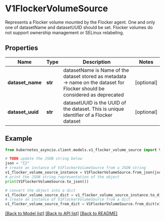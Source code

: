 # V1FlockerVolumeSource

Represents a Flocker volume mounted by the Flocker agent. One and only one of datasetName and datasetUUID should be set. Flocker volumes do not support ownership management or SELinux relabeling.

## Properties

Name | Type | Description | Notes
------------ | ------------- | ------------- | -------------
**dataset_name** | **str** | datasetName is Name of the dataset stored as metadata -&gt; name on the dataset for Flocker should be considered as deprecated | [optional] 
**dataset_uuid** | **str** | datasetUUID is the UUID of the dataset. This is unique identifier of a Flocker dataset | [optional] 

## Example

```python
from kubernetes_asyncio.client.models.v1_flocker_volume_source import V1FlockerVolumeSource

# TODO update the JSON string below
json = "{}"
# create an instance of V1FlockerVolumeSource from a JSON string
v1_flocker_volume_source_instance = V1FlockerVolumeSource.from_json(json)
# print the JSON string representation of the object
print(V1FlockerVolumeSource.to_json())

# convert the object into a dict
v1_flocker_volume_source_dict = v1_flocker_volume_source_instance.to_dict()
# create an instance of V1FlockerVolumeSource from a dict
v1_flocker_volume_source_from_dict = V1FlockerVolumeSource.from_dict(v1_flocker_volume_source_dict)
```
[[Back to Model list]](../README.md#documentation-for-models) [[Back to API list]](../README.md#documentation-for-api-endpoints) [[Back to README]](../README.md)


